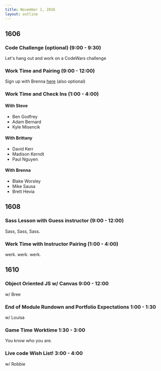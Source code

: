 ```yaml
---
title: November 1, 2016
layout: outline
---
```


## 1606

### Code Challenge (optional) (9:00 - 9:30)
Let's hang out and work on a CodeWars challenge

### Work Time and Pairing (9:00 - 12:00)
Sign up with Brenna [here](https://docs.google.com/spreadsheets/d/1Hyc58GvN35WGqacRaTFG20Ksp_B0pR9u8-8QnXJaVvg/edit#gid=0) (also optional)

### Work Time and Check Ins (1:00 - 4:00)

#### With Steve
 - Ben Godfrey  
 - Adam Bernard  
 - Kyle Misencik  

#### With Brittany
 - David Kerr  
 - Madison Kerndt
 - Paul Nguyen  

#### With Brenna
  - Blake Worsley 
  - Mike Sausa  
  - Brett Hevia  

## 1608

### Sass Lesson with Guess instructor (9:00 - 12:00)

Sass, Sass, Sass.

### Werk Time with Instructor Pairing (1:00 - 4:00)

werk. werk. werk.


## 1610

### Object Oriented JS w/ Canvas 9:00 - 12:00
w/ Bree

### End of Module Rundown and Portfolio Expectations 1:00 - 1:30
w/ Louisa

### Game Time Worktime 1:30 - 3:00
You know who you are.

### Live code Wish List! 3:00 - 4:00
w/ Robbie
